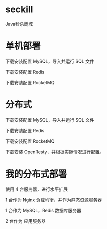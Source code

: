 # seckill
Java秒杀商城

# 单机部署
下载安装配置 MySQL，导入并运行 SQL 文件

下载安装配置 Redis

下载安装配置 RocketMQ

# 分布式
下载安装配置 MySQL，导入并运行 SQL 文件

下载安装配置 Redis

下载安装配置 RocketMQ

下载安装 OpenResty，并根据实际情况进行配置。

# 我的分布式部署
使用 4 台服务器，进行水平扩展

  1 台作为 Nginx 负载均衡，并作为静态资源服务器
  
  1 台作为 MySQL，Redis 数据库服务器
  
  2 台作为 应用服务器
